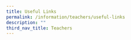 ```yaml
---
title: Useful Links
permalink: /information/teachers/useful-links
description: ""
third_nav_title: Teachers
---
```

